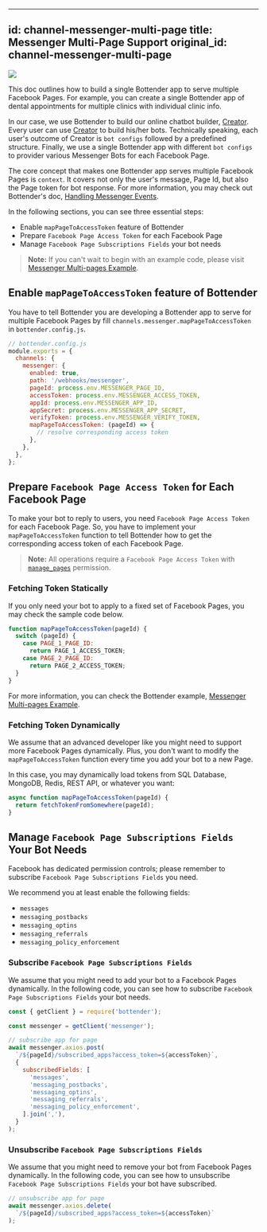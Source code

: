 
---
id: channel-messenger-multi-page
title: Messenger Multi-Page Support
original_id: channel-messenger-multi-page
---

![](https://user-images.githubusercontent.com/662387/71957687-66533b00-3229-11ea-9914-7e5919dd9d61.png)

This doc outlines how to build a single Bottender app to serve multiple Facebook Pages. For example, you can create a single Bottender app of dental appointments for multiple clinics with individual clinic info.

In our case, we use Bottender to build our online chatbot builder, [Creator](https://yoctol.ai/creator/). Every user can use [Creator](https://yoctol.ai/creator/) to build his/her bots. Technically speaking, each user's outcome of Creator is `bot configs` followed by a predefined structure. Finally, we use a single Bottender app with different `bot configs` to provider various Messenger Bots for each Facebook Page.

The core concept that makes one Bottender app serves multiple Facebook Pages is `context`. It covers not only the user's message, Page Id, but also the Page token for bot response. For more information, you may check out Bottender's doc, [Handling Messenger Events](channel-messenger-handling-events.md).

In the following sections, you can see three essential steps:

- Enable `mapPageToAccessToken` feature of Bottender
- Prepare `Facebook Page Access Token` for each Facebook Page
- Manage `Facebook Page Subscriptions Fields` your bot needs

> **Note:** If you can't wait to begin with an example code, please visit [Messenger Multi-pages Example](https://github.com/Yoctol/bottender/tree/master/examples/messenger-multi-pages).

## Enable `mapPageToAccessToken` feature of Bottender

You have to tell Bottender you are developing a Bottender app to serve for multiple Facebook Pages by fill `channels.messenger.mapPageToAccessToken` in `bottender.config.js`.

```js
// bottender.config.js
module.exports = {
  channels: {
    messenger: {
      enabled: true,
      path: '/webhooks/messenger',
      pageId: process.env.MESSENGER_PAGE_ID,
      accessToken: process.env.MESSENGER_ACCESS_TOKEN,
      appId: process.env.MESSENGER_APP_ID,
      appSecret: process.env.MESSENGER_APP_SECRET,
      verifyToken: process.env.MESSENGER_VERIFY_TOKEN,
      mapPageToAccessToken: (pageId) => {
        // resolve corresponding access token
      },
    },
  },
};
```

## Prepare `Facebook Page Access Token` for Each Facebook Page

To make your bot to reply to users, you need `Facebook Page Access Token` for each Facebook Page. So, you have to implement your `mapPageToAccessToken` function to tell Bottender how to get the corresponding access token of each Facebook Page.

> **Note:** All operations require a `Facebook Page Access Token` with [`manage_pages`](https://developers.facebook.com/docs/facebook-login/permissions/#reference-manage_pages) permission.

### Fetching Token Statically

If you only need your bot to apply to a fixed set of Facebook Pages, you may check the sample code below.

```js
function mapPageToAccessToken(pageId) {
  switch (pageId) {
    case PAGE_1_PAGE_ID:
      return PAGE_1_ACCESS_TOKEN;
    case PAGE_2_PAGE_ID:
      return PAGE_2_ACCESS_TOKEN;
  }
}
```

For more information, you can check the Bottender example, [Messenger Multi-pages Example](https://github.com/Yoctol/bottender/tree/master/examples/messenger-multi-pages).

### Fetching Token Dynamically

We assume that an advanced developer like you might need to support more Facebook Pages dynamically. Plus, you don't want to modify the `mapPageToAccessToken` function every time you add your bot to a new Page.

In this case, you may dynamically load tokens from SQL Database, MongoDB, Redis, REST API, or whatever you want:

```js
async function mapPageToAccessToken(pageId) {
  return fetchTokenFromSomewhere(pageId);
}
```

## Manage `Facebook Page Subscriptions Fields` Your Bot Needs

Facebook has dedicated permission controls; please remember to subscribe `Facebook Page Subscriptions Fields` you need.

We recommend you at least enable the following fields:

- `messages`
- `messaging_postbacks`
- `messaging_optins`
- `messaging_referrals`
- `messaging_policy_enforcement`

### Subscribe `Facebook Page Subscriptions Fields`

We assume that you might need to add your bot to a Facebook Pages dynamically. In the following code, you can see how to subscribe `Facebook Page Subscriptions Fields` your bot needs.

```js
const { getClient } = require('bottender');

const messenger = getClient('messenger');

// subscribe app for page
await messenger.axios.post(
  `/${pageId}/subscribed_apps?access_token=${accessToken}`,
  {
    subscribedFields: [
      'messages',
      'messaging_postbacks',
      'messaging_optins',
      'messaging_referrals',
      'messaging_policy_enforcement',
    ].join(','),
  }
);
```

### Unsubscribe `Facebook Page Subscriptions Fields`

We assume that you might need to remove your bot from Facebook Pages dynamically. In the following code, you can see how to unsubscribe `Facebook Page Subscriptions Fields` your bot have subscribed.

```js
// unsubscribe app for page
await messenger.axios.delete(
  `/${pageId}/subscribed_apps?access_token=${accessToken}`
);
```